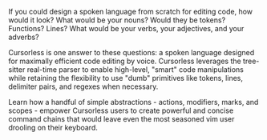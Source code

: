 If you could design a spoken language from scratch for editing code, how would it look? What would be your nouns? Would they be tokens? Functions? Lines? What would be your verbs, your adjectives, and your adverbs?

Cursorless is one answer to these questions: a spoken language designed for maximally efficient code editing by voice. Cursorless leverages the tree-sitter real-time parser to enable high-level, "smart" code manipulations while retaining the flexibility to use "dumb" primitives like tokens, lines, delimiter pairs, and regexes when necessary.

Learn how a handful of simple abstractions - actions, modifiers, marks, and scopes - empower Cursorless users to create powerful and concise command chains that would leave even the most seasoned vim user drooling on their keyboard.